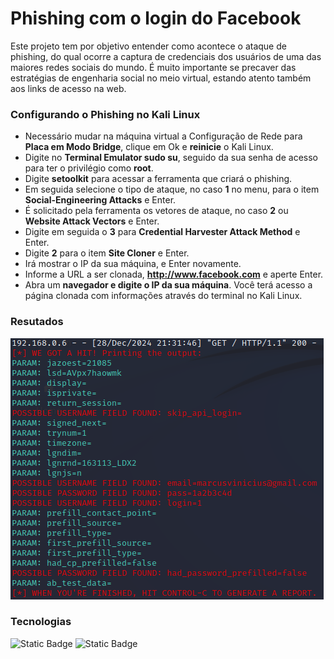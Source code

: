 # Phishing com o login do Facebook

Este projeto tem por objetivo entender como acontece o ataque de phishing, do qual ocorre a captura de credenciais dos usuários de uma das maiores redes sociais do mundo. É muito importante se precaver das estratégias de engenharia social no meio virtual, estando atento também aos links de acesso na web. 

### Configurando o Phishing no Kali Linux

- Necessário mudar na máquina virtual a Configuração de Rede para **Placa em Modo Bridge**, clique em Ok e **reinicie** o Kali Linux. 
- Digite no **Terminal Emulator sudo su**, seguido da sua senha de acesso para ter o privilégio como **root**.
- Digite **setoolkit** para acessar a ferramenta que criará o phishing.
- Em seguida selecione o tipo de ataque, no caso **1** no menu, para o item **Social-Engineering Attacks** e Enter.
- É solicitado pela ferramenta os vetores de ataque, no caso **2** ou **Website Attack Vectors** e Enter.
- Digite em seguida o **3** para **Credential Harvester Attack Method** e Enter.
- Digite **2** para o item **Site Cloner** e Enter.
- Irá mostrar o IP da sua máquina, e Enter novamente.
- Informe a URL a ser clonada, **http://www.facebook.com** e aperte Enter.
- Abra um **navegador e digite o IP da sua máquina**. Você terá acesso a página clonada com informações através do terminal no Kali Linux.

### Resutados

![Alt text](./phishing_facebook.png "Optional title")

### Tecnologias
![Static Badge](https://img.shields.io/badge/Kali%20Linux-black?style=flat&logo=Kali%20Linux&logoColor=white&logoSize=auto&link=https%3A%2F%2Fwww.kali.org%2F)
![Static Badge](https://img.shields.io/badge/Setoolkit-black?style=flat&logo=GNOME%20Terminal&logoColor=white&logoSize=auto&link=https%3A%2F%2Fwww.kali.org%2F)
